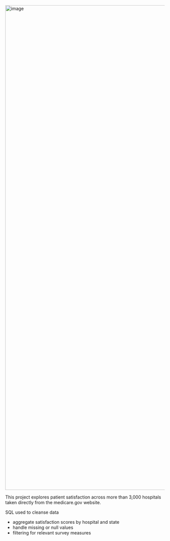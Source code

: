 <img width="2730" height="1534" alt="image" src="https://github.com/user-attachments/assets/8db193c8-f5aa-43b7-b8fb-743264dfe796" />


This project explores patient satisfaction across more than 3,000 hospitals taken directly from the medicare.gov website.

SQL used to cleanse data 
- aggregate satisfaction scores by hospital and state
- handle missing or null values
- filtering for relevant survey measures

